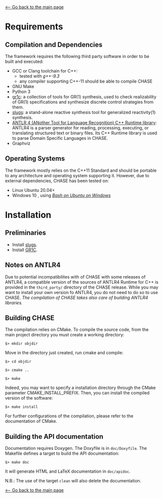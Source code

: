 [<-- Go back to the main page][HOME]

# Requirements

## Compilation and Dependencies
The framework requires the following third party software in order to be built 
and executed:

- GCC or Clang toolchain for C++:
    - tested with *g++-9.3*
    - any compiler supporting C++-11 should be able to compile CHASE
- GNU Make
- Python 3
- [gr1c][GR1C]: a collection of tools for GR(1) synthesis,  used to check
    realizability of GR(1) specifications and synthesize discrete control
    strategies from them.
- [slugs][SLUGS]: a stand-alone reactive synthesis tool for generalized 
reactivity(1) synthesis.
- [ANTLR 4 (ANother Tool for Language Recognition) C++ Runtime library][ANTLR]:
    ANTLR4 is a parser generator for reading, processing, executing, or
    translating structured text or binary files. Its C++ Runtime library is used
    to parse Domain Specific Languages in CHASE.
- Graphviz

## Operating Systems
The framework mostly relies on the C++11 Standard and  should be portable to any
architecture and operating system supporting it. However, due to external
dependencies, CHASE has been tested on:
- Linux Ubuntu 20.04+
- Windows 10 , using [*Bash on Ubuntu on Windows*][WSL] 

# Installation

## Preliminaries
- Install [slugs][SLUGS].
- Install [GR1C][GR1C].


## Notes on ANTLR4

Due to potential incompatibilites with of CHASE with some releases of ANTLR4, a
compatible version of the sources of ANTLR4 Runtime for C++ is provided in the
`third_party/` directory of the CHASE release. While you may want to install
your own version fo ANTLR4, you do not need to do so to use CHASE. 
*The compilation of CHASE takes also care of building ANTLR4 libraries.*

## Building CHASE

The compilation relies on CMake. To compile the source code, from the main
project directory you must create a working directory:

`$> mkdir objdir`

Move in the directory just created, run cmake and compile:

`$> cd objdir`

`$> cmake ..`

`$> make`

Indeed, you may want to specify a installation directory through the CMake
parameter CMAKE_INSTALL_PREFIX. Then, you can install the compiled version of
the software:

`$> make install`

For further configurations of the compilation, please refer to the documentation
of CMake.


## Building the API documentation

Documentation requires Doxygen. The Doxyfile is in `doc/Doxyfile`. The Makefile
defines a target to build the API documentation:

`$> make doc`

It will generate HTML and LaTeX documentation in `doc/apidoc`.

N.B.: The use of the target `clean` will also delete the documentation.


[<-- Go back to the main page][HOME]

[SLUGS]: https://github.com/VerifiableRobotics/slugs
[GR1C]: https://github.com/slivingston/gr1c
[ANTLR]: http://www.antlr.org/
[WSL]: https://msdn.microsoft.com/en-us/commandline/wsl/about
[ANTLR-CPP]: https://github.com/antlr/antlr4/blob/master/doc/cpp-target.md
[HOME]: ../../README.md
